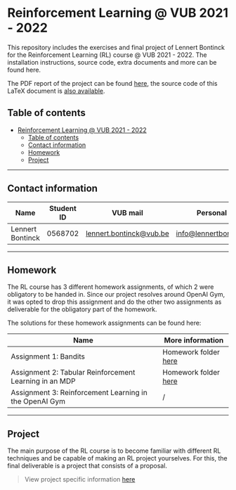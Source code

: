 # Reinforcement Learning @ VUB 2021 - 2022

This repository includes the exercises and final project of Lennert Bontinck for the Reinforcement Learning (RL) course @ VUB 2021 - 2022. The installation instructions, source code, extra documents and more can be found here.

The PDF report of the project can be found [here](paper/Lennert_Bontinck_RL_project.pdf), the source code of this LaTeX document is [also available](paper/source).

## Table of contents

- [Reinforcement Learning @ VUB 2021 - 2022](#reinforcement-learning--vub-2021---2022)
  - [Table of contents](#table-of-contents)
  - [Contact information](#contact-information)
  - [Homework](#homework)
  - [Project](#project)

<hr>


## Contact information

| Name             | Student ID | VUB mail                                                  | Personal mail                                               |
| ---------------- | ---------- | --------------------------------------------------------- | ----------------------------------------------------------- |
| Lennert Bontinck | 0568702    | [lennert.bontinck@vub.be](mailto:lennert.bontinck@vub.be) | [info@lennertbontinck.com](mailto:info@lennertbontinck.com) |

<hr>


## Homework

The RL course has 3 different homework assignments, of which 2 were obligatory to be handed in. Since our project resolves around OpenAI Gym, it was opted to drop this assignment and do the other two assignments as deliverable for the obligatory part of the homework.

The solutions for these homework assignments can be found here:

| **Name**                                               | **More information**                        |
| ------------------------------------------------------ | ------------------------------------------- |
| Assignment 1: Bandits                                  | Homework folder [here](homework/1-bandits/) |
| Assignment 2: Tabular Reinforcement Learning in an MDP | Homework folder [here](homework/2-tab_mdp/) |
| Assignment 3: Reinforcement Learning in the OpenAI Gym | /                                           |



<hr>


## Project

The main purpose of the RL course is to become familiar with different RL techniques and be capable of making an RL project yourselves. For this, the final deliverable is a project that consists of a proposal.

> View project specific information [here](project/)
